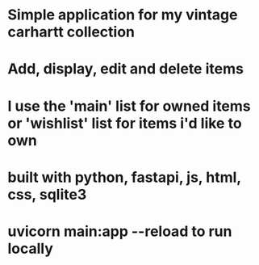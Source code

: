 # Simple application for my vintage carhartt collection

# Add, display, edit and delete items

# I use the 'main' list for owned items or 'wishlist' list for items i'd like to own

# built with python, fastapi, js, html, css, sqlite3

# uvicorn main:app --reload to run locally